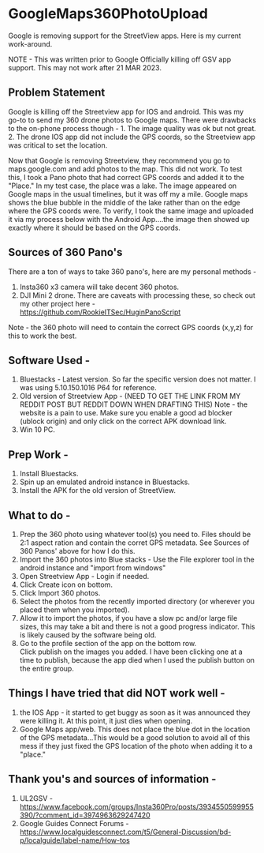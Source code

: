 # GoogleMaps360PhotoUpload
Google is removing support for the StreetView apps.  Here is my current work-around.

NOTE - This was written prior to Google Officially killing off GSV app support.  This may not work after 21 MAR 2023.  


## Problem Statement
Google is killing off the Streetview app for IOS and android.  This was my go-to to send my 360 drone photos to Google maps.  There were drawbacks to the on-phone process though - 1. The image quality was ok but not great.  2. The drone IOS app did not include the GPS coords, so the Streetview app was critical to set the location.  

Now that Google is removing Streetview, they recommend you go to maps.google.com and add photos to the map.  This did not work.  To test this, I took a Pano photo that had correct GPS coords and added it to the "Place."  In my test case, the place was a lake.  The image appeared on Google maps in the usual timelines, but it was off my a mile.  Google maps shows the blue bubble in the middle of the lake rather than on the edge where the GPS coords were.  To verify, I took the same image and uploaded it via my process below with the Android App....the image then showed up exactly where it should be based on the GPS coords.  



## Sources of 360 Pano's
There are a ton of ways to take 360 pano's, here are my personal methods - 
1. Insta360 x3 camera will take decent 360 photos.
2. DJI Mini 2 drone.  There are caveats with processing these, so check out my other project here - https://github.com/RookieITSec/HuginPanoScript

Note - the 360 photo will need to contain the correct GPS coords (x,y,z) for this to work the best.  


## Software Used -
1. Bluestacks - Latest version.  So far the specific version does not matter.  I was using 5.10.150.1016 P64 for reference.  
2. Old version of Streetview App - (NEED TO GET THE LINK FROM MY REDDIT POST BUT REDDIT DOWN WHEN DRAFTING THIS)
Note - the website is a pain to use.  Make sure you enable a good ad blocker (ublock origin) and only click on the correct APK download link.
3. Win 10 PC.  


## Prep Work - 
1. Install Bluestacks.
2. Spin up an emulated android instance in Bluestacks.
2. Install the APK for the old version of StreetView.


## What to do - 
1. Prep the 360 photo using whatever tool(s) you need to.  Files should be 2:1 aspect ration and contain the corret GPS metadata.  See Sources of 360 Panos' above for how I do this.  
2. Import the 360 photos into Blue stacks - Use the File explorer tool in the android instance and "import from windows"
3. Open Streetview App - Login if needed.  
4. Click Create icon on bottom.
5. Click Import 360 photos.
6. Select the photos from the recently imported directory (or wherever you placed them when you imported).
7. Allow it to import the photos, if you have a slow pc and/or large file sizes, this may take a bit and there is not a good progress indicator.  This is likely caused by the software being old. 
8. Go to the profile section of the app on the bottom row.  
Click publish on the images you added.  I have been clicking one at a time to publish, because the app died when I used the publish button on the entire group.  



## Things I have tried that did NOT work well - 
1. the IOS App - it started to get buggy as soon as it was announced they were killing it.  At this point, it just dies when opening.  
2. Google Maps app/web.  This does not place the blue dot in the location of the GPS metadata...This would be a good solution to avoid all of this mess if they just fixed the GPS location of the photo when adding it to a "place."



## Thank you's and sources of information - 
1. UL2GSV - https://www.facebook.com/groups/Insta360Pro/posts/3934550599955390/?comment_id=3974963629247420
2. Google Guides Connect Forums - https://www.localguidesconnect.com/t5/General-Discussion/bd-p/localguide/label-name/How-tos
